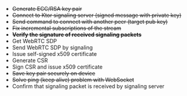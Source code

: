 - ~~Generate ECC/RSA key pair~~
- ~~Connect to Ktor signaling server (signed message with private key)~~
- ~~Send command to connect with another peer (target pub key)~~
- ~~Fix incremental subscriptions of the stream~~
- ~~**Verify the signature of received signaling packets**~~
- Get WebRTC SDP
- Send WebRTC SDP by signaling
- Issue self-signed x509 certificate
- Generate CSR
- Sign CSR and issue x509 certificate
- ~~Save key pair securely on device~~
- ~~Solve ping (keep alive) problem with WebSocket~~
- Confirm that signaling packet is received by signaling server